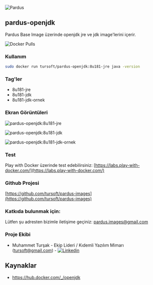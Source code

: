 ![Pardus](https://raw.githubusercontent.com/tursoft/pardus-images/master/_resources/images/docker.pardus-openjdk.small.png)
## pardus-openjdk

Pardus Base Image üzerinde openjdk jre ve jdk image'lerini içerir.

![Docker Pulls](https://img.shields.io/docker/pulls/tursoft/pardus-openjdk.svg)

### Kullanım
```sh
sudo docker run tursoft/pardus-openjdk:8u181-jre java -version
```

### Tag'ler
* 8u181-jre
* 8u181-jdk
* 8u181-jdk-ornek

### Ekran Görüntüleri

![pardus-openjdk:8u181-jre](https://raw.githubusercontent.com/tursoft/pardus-images/master/images-ready/pardus-openjdk/8u181-jre/resources/screenshoots/pardus-openjdk-8u181-jre.screenshoots1.jpg)

![pardus-openjdk:8u181-jdk](https://raw.githubusercontent.com/tursoft/pardus-images/master/images-ready/pardus-openjdk/8u181-jdk/resources/screenshoots/pardus-openjdk-8u181-jdk.screenshoot1.jpg)

![pardus-openjdk:8u181-jdk-ornek](https://raw.githubusercontent.com/tursoft/pardus-images/master/images-ready/pardus-openjdk/8u181-jdk-ornek-ornek/resources/screenshoots/pardus-openjdk-8u181-jdk-ornek-screenshoot1.jpg)


### Test

Play with Docker üzerinde test edebilirsiniz:
[https://labs.play-with-docker.com/](https://labs.play-with-docker.com/)

### Github Projesi
[https://github.com/tursoft/pardus-images](https://github.com/tursoft/pardus-images)

### Katkıda bulunmak için:
Lütfen şu adresten bizimle iletişime geçiniz: pardus.images@gmail.com

### Proje Ekibi
* Muhammet Turşak - Ekip Lideri / Kıdemli Yazılım Mimarı (tursoft@gmail.com) - [![Linkedin](https://raw.githubusercontent.com/tursoft/pardus-images/master/_resources/images/linkedin-icon.18x18.png)](https://www.linkedin.com/in/tursoft/)

## Kaynaklar
* https://hub.docker.com/_/openjdk